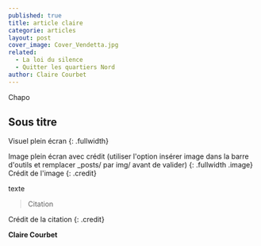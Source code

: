 ```yaml
---
published: true
title: article claire
categorie: articles
layout: post
cover_image: Cover_Vendetta.jpg
related: 
  - La loi du silence
  - Quitter les quartiers Nord
author: Claire Courbet
---
```



Chapo

## Sous titre

Visuel plein écran
{: .fullwidth}

Image plein écran avec crédit (utiliser l'option insérer image dans la barre d'outils et remplacer _posts/ par img/ avant de valider)
{: .fullwidth .image}
Crédit de l'image
{: .credit}

texte

>Citation

Crédit de la citation
{: .credit}

**Claire Courbet**
